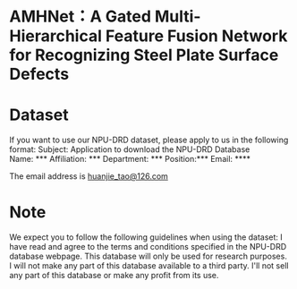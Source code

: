 # AMHNet：A Gated Multi-Hierarchical Feature Fusion Network for Recognizing Steel Plate Surface Defects

# Dataset
If you want to use our NPU-DRD dataset, please apply to us in the following format:
Subject: Application to download the NPU-DRD Database   
Name: ***
Affiliation: ***
Department: ***
Position:***
Email: ****

The email address is huanjie_tao@126.com

# Note
We expect you to follow the following guidelines when using the dataset:
I have read and agree to the terms and conditions specified in the NPU-DRD database webpage. 
This database will only be used for research purposes. 
I will not make any part of this database available to a third party. 
I'll not sell any part of this database or make any profit from its use.
